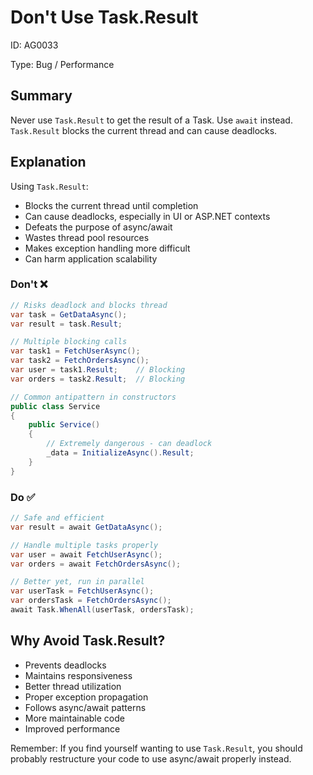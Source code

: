 ﻿# Don't Use Task.Result

ID: AG0033

Type: Bug / Performance

## Summary

Never use `Task.Result` to get the result of a Task. Use `await` instead. `Task.Result` blocks the current thread and can cause deadlocks.

## Explanation

Using `Task.Result`:

- Blocks the current thread until completion
- Can cause deadlocks, especially in UI or ASP.NET contexts
- Defeats the purpose of async/await
- Wastes thread pool resources
- Makes exception handling more difficult
- Can harm application scalability

### Don't ❌

```csharp
// Risks deadlock and blocks thread
var task = GetDataAsync();
var result = task.Result;

// Multiple blocking calls
var task1 = FetchUserAsync();
var task2 = FetchOrdersAsync();
var user = task1.Result;    // Blocking
var orders = task2.Result;  // Blocking

// Common antipattern in constructors
public class Service
{
    public Service()
    {
        // Extremely dangerous - can deadlock
        _data = InitializeAsync().Result;
    }
}
```

### Do ✅

```csharp
// Safe and efficient
var result = await GetDataAsync();

// Handle multiple tasks properly
var user = await FetchUserAsync();
var orders = await FetchOrdersAsync();

// Better yet, run in parallel
var userTask = FetchUserAsync();
var ordersTask = FetchOrdersAsync();
await Task.WhenAll(userTask, ordersTask);
```

## Why Avoid Task.Result?

- Prevents deadlocks
- Maintains responsiveness
- Better thread utilization
- Proper exception propagation
- Follows async/await patterns
- More maintainable code
- Improved performance

Remember: If you find yourself wanting to use `Task.Result`, you should probably restructure your code to use async/await properly instead.